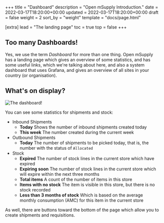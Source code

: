 +++
title = "Dashboard"
description = "Open mSupply Introduction."
date = 2022-03-17T18:20:00+00:00
updated = 2022-03-17T18:20:00+00:00
draft = false
weight = 2
sort_by = "weight"
template = "docs/page.html"

[extra]
lead = "The landing page"
toc = true
top = false
+++

## Too many Dashboards!

Yes, we use the term _Dashboard_ for more than one thing.
Open mSupply has a landing page which gives an overview of some statistics, and has some useful links, which we're talking about here, and also a system dashboard that uses Grafana, and gives an overview of all sites in your country (or organisation).

## What's on display?

![The dashboard!](/docs/images/dashboard.png)

You can see some statistics for shipments and stock:

- Inbound Shipments
  - **Today** Shows the number of inbound shipments created today
  - **This week** The number created during the current week
- Outbound Shipments
  - **Today** The number of shipments to be picked today, that is, the number with the status of `Allocated`
- Stock
  - **Expired** The number of stock lines in the current store which have expired
  - **Expiring soon** The number of stock lines in the current store which will expire within the next three months
  - **Total items** A count of the number of items in this store
  - **Items with no stock** The item is visible in this store, but there is no stock recorded
  - **Less than 3 months of stock** Which is based on the average monthly consumption (AMC) for this item in the current store

As well, there are buttons toward the bottom of the page which allow you to create shipments and requisitions.

